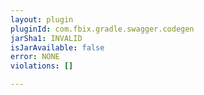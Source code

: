 ```yaml
---
layout: plugin
pluginId: com.fbix.gradle.swagger.codegen
jarSha1: INVALID
isJarAvailable: false
error: NONE
violations: []

---
```

